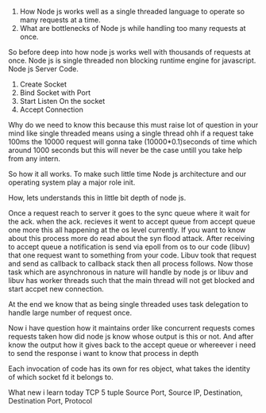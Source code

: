 1. How Node js works well as a single threaded language to operate so many requests at a time.
2. What are bottlenecks of Node js while handling too many requests at once.


So before deep into how node js works well with thousands of requests at once.
Node js is single threaded non blocking runtime engine for javascript.
Node js Server Code. 
1. Create Socket 
2. Bind Socket with Port 
3. Start Listen On the socket 
4. Accept Connection


Why do we need to know this because this must raise lot of question in your mind like single threaded means using a single thread ohh if a request take 100ms the 10000 request will gonna take (10000*0.1)seconds of time 
which around 1000 seconds but this will never be the case untill you take help from any intern. 

So how it all works. To make such little time Node js architecture and our operating system play a major role init.

How, lets understands this in little bit depth of node js.

Once a request reach to server it goes to the sync queue where it wait for the ack. when the ack. recieves it went to accept queue from accept queue one more this all happening at the os level currently. If you want to know about this process more do read about the syn flood attack.
After receiving to accept queue a notification is send via epoll from os to our code (libuv) that one request want to something from your code. Libuv took that request and send as callback to callback stack then all process follows. Now those task which are asynchronous in nature will handle by node js or libuv and libuv has worker threads such that the main thread will not get blocked and start accpet new connection.

At the end we know that as being single threaded uses task delegation to handle large number of request once.

Now i have question how it maintains order like concurrent requests comes requests taken how did node js know whose output is this or not.
And after know the output how it gives back to the accept queue or whereever i need to send the response i want to know that process in depth

Each invocation of code has its own for res object, what takes the identity of which socket fd it belongs to.


What new i learn today 
TCP 5 tuple 
Source Port, Source IP, Destination, Destination Port, Protocol

